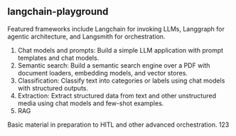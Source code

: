 ## langchain-playground

Featured frameworks include Langchain for invoking LLMs, Langgraph for agentic architecture, and Langsmith for orchestration. 

1. Chat models and prompts: Build a simple LLM application with prompt templates and chat models.
2. Semantic search: Build a semantic search engine over a PDF with document loaders, embedding models, and vector stores.
3. Classification: Classify text into categories or labels using chat models with structured outputs.
4. Extraction: Extract structured data from text and other unstructured media using chat models and few-shot examples.
5. RAG

Basic material in preparation to HITL and other advanced orchestration. 123
